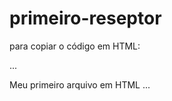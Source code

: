 # primeiro-reseptor

para copiar o código em HTML:

...
<html>
  <hl>Meu primeiro arquivo em HTML</hl>
</html>
...
